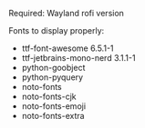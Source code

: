 Required:
Wayland rofi version

Fonts to display properly:
 - ttf-font-awesome 6.5.1-1
 - ttf-jetbrains-mono-nerd 3.1.1-1
 - python-goobject
 - python-pyquery
 - noto-fonts
 - noto-fonts-cjk
 - noto-fonts-emoji
 - noto-fonts-extra
